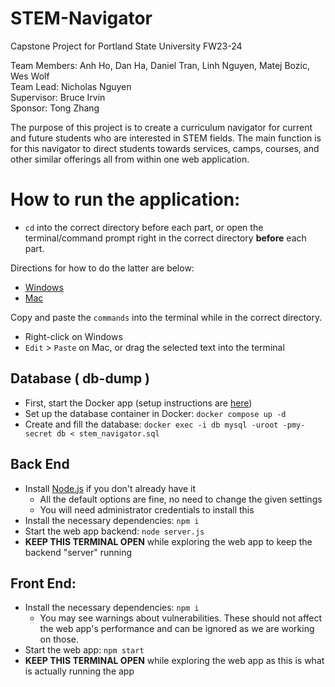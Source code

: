 # STEM-Navigator
Capstone Project for Portland State University FW23-24

Team Members:  Anh Ho, Dan Ha, Daniel Tran,
               Linh Nguyen, Matej Bozic, Wes Wolf  
Team Lead:     Nicholas Nguyen  
Supervisor:    Bruce Irvin  
Sponsor:       Tong Zhang  


The purpose of this project is to create a curriculum navigator for current
and future students who are interested in STEM fields.
The main function is for this navigator to direct students towards services,
camps, courses, and other similar offerings all from within one web application.


# How to run the application:
- `cd` into the correct directory before each part, or open the terminal/command
prompt right in the correct directory __before__ each part.

Directions for how to do the latter are below:
- [Windows](https://docs.google.com/document/d/1q8bqvd6FhOafz8Zxq68hQeaFpCEWgvlNUS7upZFeFrc/edit#heading=h.mids18vkm5wp)
- [Mac](https://support.apple.com/guide/terminal/open-new-terminal-windows-and-tabs-trmlb20c7888/mac )

Copy and paste the `commands` into the terminal while in the correct directory.
- Right-click on Windows
- `Edit` > `Paste` on Mac, or drag the selected text into the terminal

## Database ( db-dump )
- First, start the Docker app (setup instructions are [here](https://docs.google.com/document/d/1q8bqvd6FhOafz8Zxq68hQeaFpCEWgvlNUS7upZFeFrc/edit#heading=h.g7oil7w2sfn3))
- Set up the database container in Docker: `docker compose up -d`
- Create and fill the database: `docker exec -i db mysql -uroot -pmy-secret db < stem_navigator.sql`

## Back End
- Install [Node.js](https://nodejs.org/en/download/) if you don't already have it
  - All the default options are fine, no need to change the given settings
  - You will need administrator credentials to install this
- Install the necessary dependencies: `npm i`
- Start the web app backend: `node server.js`
- __KEEP THIS TERMINAL OPEN__ while exploring the web app to keep the backend "server" running

## Front End:
- Install the necessary dependencies: `npm i`
  - You may see warnings about vulnerabilities. These should not affect the web app's
  performance and can be ignored as we are working on those.
- Start the web app: `npm start`
- __KEEP THIS TERMINAL OPEN__ while exploring the web app as this is what is actually running the app
